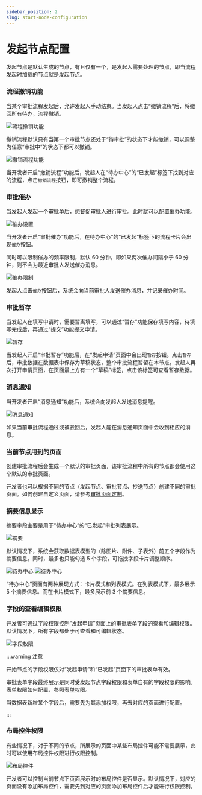 ```yaml
---
sidebar_position: 2
slug: start-node-configuration
---
```


# 发起节点配置
发起节点是默认生成的节点，有且仅有一个，是发起人需要处理的节点，即当流程发起时加载的节点就是发起节点。

### 流程撤销功能
当某个审批流程发起后，允许发起人手动结束。当发起人点击“撤销流程”后，将撤回所有待办，流程撤销。

![流程撤销功能](./img/workflow_2025-08-23_15-37-27.png)

撤销流程默认只有当第一个审批节点还处于“待审批”的状态下才能撤销，可以调整为任意“审批中”的状态下都可以撤销。

![撤销流程功能](./img/workflow_2025-08-23_15-44-18.png)

当开发者开启“撤销流程”功能后，发起人在“待办中心”的“已发起”标签下找到对应的流程，点击`撤销流程`按钮，即可撤销整个流程。

### 审批催办
当发起人发起一个审批单后，想督促审批人进行审批。此时就可以配置催办功能。

![催办设置](./img/workflow_2025-08-23_15-48-25.png)

当开发者开启“审批催办”功能后，在待办中心”的“已发起”标签下的流程卡片会出现`催办`按钮。

同时可以限制催办的频率限制，默认 60 分钟，即如果两次催办间隔小于 60 分钟，则不会为最近审批人发送催办消息。

![催办限制](./img/workflow_2025-08-23_15-51-24.png)

发起人点击`催办`按钮后，系统会向当前审批人发送催办消息，并记录催办时间。

### 审批暂存
当发起人在填写申请时，需要暂离填写，可以通过“暂存”功能保存填写内容，待填写完成后，再通过“提交”功能提交申请。

![暂存](./img/workflow_2025-08-23_15-58-40.png)

当发起人开启“审批暂存”功能后，在“发起申请”页面中会出现`暂存`按钮。点击`暂存`后，审批数据在数据表中保存为草稿状态，整个审批流程暂留在本节点。发起人再次打开申请页面，在页面最上方有一个“草稿”标签，点击该标签可查看暂存数据。

### 消息通知
当开发者开启“消息通知”功能后，系统会向发起人发送消息提醒。

![消息通知](./img/workflow_2025-08-23_16-20-28.png)

如果当前审批流程通过或被驳回后，发起人能在消息通知页面中会收到相应的消息。

### 当前节点用到的页面
创建审批流程后会生成一个默认的审批页面，该审批流程中所有的节点都会使用这个默认的审批页面。

开发者也可以根据不同的节点（发起节点、审批节点、抄送节点）创建不同的审批页面。如何创建自定义页面，请参考[审批页面定制](./approval-page-customization)。

### 摘要信息显示
摘要字段主要是用于“待办中心”的“已发起”审批列表展示。

![摘要](./img/workflow_2025-08-23_16-42-04.gif)

默认情况下，系统会获取数据表模型的（除图片、附件、子表外）前五个字段作为摘要信息。同时，最多也只能勾选 5 个字段，可拖拽字段卡片调整顺序。

![待办中心](./img/workflow_2025-08-23_16-54-40.png)
![待办中心](./img/workflow_2025-08-23_16-55-46.png)

“待办中心”页面有两种展现方式：卡片模式和列表模式。在列表模式下，最多展示 5 个摘要信息。而在卡片模式下，最多展示前 3 个摘要信息。

### 字段的查看编辑权限
开发者可通过字段权限控制“发起申请”页面上的审批表单字段的查看和编辑权限。默认情况下，所有字段都处于可查看和可编辑状态。

![字段权限](./img/workflow_2025-08-23_17-00-39.png)

:::warning 注意

开始节点的字段权限仅对“发起申请”和“已发起”页面下的审批表单有效。

审批表单字段最终展示是同时受发起节点字段权限和表单自有的字段权限的影响。表单权限如何配置，参照[表单权限](../using-functional-components-in-pages/form-components#字段操作权限)。

当数据表新增某个字段后，需要先为其添加权限，再去对应的页面进行配置。

:::

### 布局控件权限
有些情况下，对于不同的节点，所展示的页面中某些布局控件可能不需要展示，此时可以使用布局控件权限进行权限控制。

![布局控件](./img/workflow_2025-08-23_17-10-30.png)

开发者可以控制当前节点下页面展示时的布局控件是否显示。默认情况下，对应的页面没有添加布局控件，需要先到对应的页面添加布局控件后才能进行权限控制。
